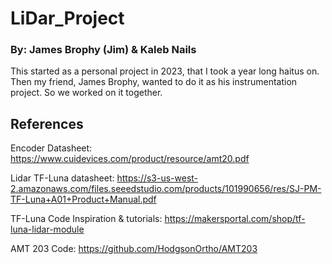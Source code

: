 # LiDar_Project
### By: James Brophy (Jim) & Kaleb Nails
This started as a personal project in 2023, that I took a year long haitus on. Then my friend, James Brophy, wanted to do it as his instrumentation project. So we worked on it together.

## References
Encoder Datasheet: https://www.cuidevices.com/product/resource/amt20.pdf

Lidar TF-Luna datasheet: https://s3-us-west-2.amazonaws.com/files.seeedstudio.com/products/101990656/res/SJ-PM-TF-Luna+A01+Product+Manual.pdf

TF-Luna Code Inspiration & tutorials: https://makersportal.com/shop/tf-luna-lidar-module

AMT 203 Code: https://github.com/HodgsonOrtho/AMT203
